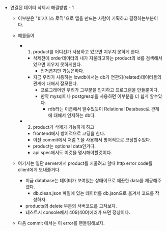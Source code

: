 - 연결된 데이터 삭제시 해결방법 - 1

  - 이부분은 "비지니스 로직"으로 앱을 만드는 사람이 기획하고 결정하는부분이다.
  - 예를들어
    - 1. product를 어디선가 사용하고 있으면 지우지 못하게 한다.
      - 삭제전에 order데이터의 내가 지울려고하는 product의 id를 검색해서 있으면 지우지 못하게한다.
        - 번거롭지만 가능은하다.
      - 지금 우리가 사용하는 lowdb에서는 db가 연관되(related)데이터들의 관계에 대해서 잘모른다.
        - 프로그래어인 우리가 그부분을 인지하고 프로그램을 만들뿐이다.
        - 만약 mysql이나 postgresql을 사용하면 이부분을 더 쉽게 할수있다.
          - rdb라는 이름에서 알수있듯이 Relational Database로 관계에 대해서 인지하는 db다.
    - 2. product가 삭제가 가능하게 하고
      - frontend에서 방어적으로 코딩을 한다.
      - 이전 commit에서 처럼 ?.을 사용해서 방어적으로 코딩할수있다.
      - product는 optional data인거다.
      - api spec에서도 이것을 명시해야할것이다.
  - 여기서는 일단 server에서 product를 지울려고 할때 http error code를 client에게 보내줄거다.

    - 지금 database는 데이터가 꼬여있는 상태이므로 깨끗한 data를 제공해주겠다.
      - db.clean.json 파일에 있는 데이터를 db.json으로 옮겨서 코드를 작성하자.
    - products의 delete 부분의 서버코드를 고쳐보자.
    - 테스트시 console에서 409(400)에러가 뜨면 정상이다.

  - 다음 commit 에서는 이 error를 핸들링해보자.
